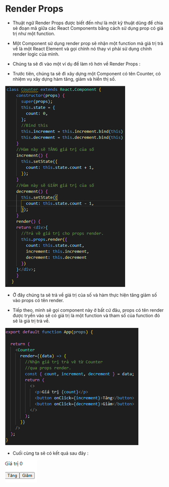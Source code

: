 # Render Props

- Thuật ngữ Render Props được biết đến như là một kỹ thuật dũng để chia sẻ đoạn mã giữa các React Components bằng cách sử dụng prop có giá trị như một function.

- Một Component sử dụng render prop sẽ nhận một function mà giá trị trả về là một React Element và gọi chính nó thay vì phải sử dụng chính render logic của mình.

- Chúng ta sẽ đi vào một ví dụ để làm rõ hơn về Render Props :

- Trước tiên, chúng ta sẽ đi xây dựng một Component có tên Counter, có nhiệm vụ xây dựng hàm tăng, giảm và hiển thị số.

![RC2](./my-app/src/images/RC2.png)

- Ở đây chúng ta sẽ trả về giá trị của số và hàm thực hiện tăng giảm số vào props có tên render.

- Tiếp theo, mình sẽ gọi component này ở bất cứ đâu, props có tên render được tryền vào sẽ có giá trị là một function và tham số của function đó sẽ là giá trị trả về.

![RC3](./my-app/src/images/RC3.png)

- Cuối cùng ta sẽ có kết quả sau đây :

![RC4](./my-app/src/images/RC4.png)
